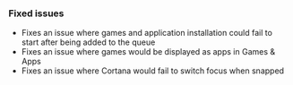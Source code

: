### Fixed issues
- Fixes an issue where games and application installation could fail to start after being added to the queue
- Fixes an issue where games would be displayed as apps in Games & Apps
- Fixes an issue where Cortana would fail to switch focus when snapped